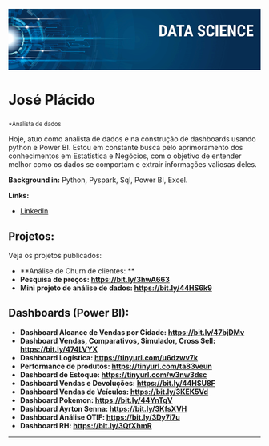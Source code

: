 
<p align="center">
  <img src="banner.png" >
</p>

# José Plácido
<sub>*Analista de dados</sub>

Hoje, atuo como analista de dados e na construção de dashboards usando python e Power BI. Estou em constante busca pelo aprimoramento dos conhecimentos em Estatística e Negócios, com o objetivo de entender melhor como os dados se comportam e extrair informações valiosas deles.

**Background in:** Python, Pyspark, Sql, Power BI, Excel.

**Links:**
* [LinkedIn](https://www.linkedin.com/in/jos%C3%A9-vasconcelos-9677a5171/)


## Projetos:
Veja os projetos publicados:

* **Análise de Churn de clientes: ** 
* **Pesquisa de preços: https://bit.ly/3hwA663** 
* **Mini projeto de análise de dados: https://bit.ly/44HS6k9**

## Dashboards (Power BI):

* **Dashboard Alcance de Vendas por Cidade: https://bit.ly/47bjDMv**
* **Dashboard Vendas, Comparativos, Simulador, Cross Sell: https://bit.ly/474LVYX** 
* **Dashboard Logística: https://tinyurl.com/u6dzwv7k** 
* **Performance de produtos: https://tinyurl.com/ta83veun** 
* **Dashboard de Estoque: https://tinyurl.com/w3nw3dsc** 
* **Dashboard Vendas e Devoluções: https://bit.ly/44HSU8F**
* **Dashboard Vendas de Veículos: https://bit.ly/3KEK5Vd**
*  **Dashboard Pokemon: https://bit.ly/44YnTgV**
*  **Dashboard Ayrton Senna: https://bit.ly/3KfsXVH**
*  **Dashboard Análise OTIF: https://bit.ly/3Dy7i7u**
*  **Dashboard RH: https://bit.ly/3QfXhmR**


---





